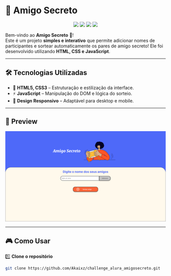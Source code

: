# 🎁 Amigo Secreto 

<p align="center">
  <img src="https://img.shields.io/badge/Status-Completo-green?style=flat-square"/>
  <img src="https://img.shields.io/badge/Licença-GNU-blue?style=flat-square"/>
  <img src="https://img.shields.io/badge/Feito%20com-HTML%20%26%20JS-orange?style=flat-square"/>
  <img src="https://img.shields.io/badge/Turma-G8%20ONE-purple?style=flat-square"/>
</p>

Bem-vindo ao **Amigo Secreto** 🎉!  
Este é um projeto **simples e interativo** que permite adicionar nomes de participantes e sortear automaticamente os pares de amigo secreto! Ele foi desenvolvido utilizando **HTML, CSS e JavaScript**.

---

## 🛠️ Tecnologias Utilizadas

- 🎨 **HTML5, CSS3** – Estruturação e estilização da interface.
- ⚡ **JavaScript** – Manipulação do DOM e lógica do sorteio.
- 📱 **Design Responsivo** – Adaptável para desktop e mobile.

---

## 📸 Preview

<p align="center">
  <img src="assets/screenshot.png" alt="Preview do Amigo Secreto" width="600px">
</p>

---

## 🎮 Como Usar

1️⃣ **Clone o repositório**  
```bash
git clone https://github.com/Akaixz/challenge_alura_amigosecreto.git
